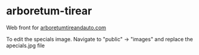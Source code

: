 # arboretum-tirear
Web front for [arboretumtireandauto.com](arboretumtireandauto.com)

To edit the specials image. Navigate to "public" -> "images" and replace the apecials.jpg file
